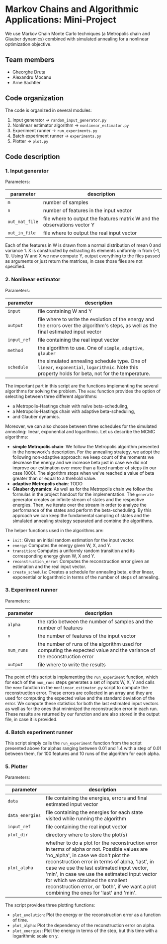 # Markov Chains and Algorithmic Applications: Mini-Project

We use Markov Chain Monte Carlo techniques (a Metropolis chain and Glauber dynamics) combined with simulated annealing for a nonlinear optimization objective.

## Team members
- Gheorghe Druta
- Alexandru Mocanu 
- Arne Sachtler 

## Code organization
The code is organized in several modules:
1. Input generator -> `random_input_generator.py`
2. Nonlinear estimator algorithm -> `nonlinear_estimator.py`
3. Experiment runner -> `run_experiments.py`
4. Batch experiment runner -> `experiments.py`
5. Plotter -> `plot.py`

## Code description
### 1. Input generator
Parameters:

| parameter | description |
| --------- | ----------- |
| `m` | number of samples |
| `n` | number of features in the input vector |
| `out_mat_file` | file where to output the features matrix W and the observations vector Y |
| `out_in_file` | file where to output the real input vector |

Each of the features in W is drawn from a normal distribution of mean 0 and variance 1. X is constructed by extracting its elements uniformly in from {-1, 1}. Using W and X we now compute Y, output everything to the files passed as arguments or just return the matrices, in case those files are not specified. 

### 2. Nonlinear estimator
Parameters:

| parameter | description |
| --------- | ----------- |
| `input`| file containing W and Y|
| `output`| file where to write the evolution of the energy and the errors over the algorithm's steps, as well as the final estimated input vector|
| `input_ref`| file containing the real input vector|
| `method` | the algorithm to use. One of `simple`, `adaptive`, `glauber`|
| `schedule` | the simulated annealing schedule type. One of `linear`, `exponential`, `logarithmic`. Note this property holds for beta, not for the temperature.|

The important part in this script are the functions implementing the several algorithms for solving the problem. The `mcmc` function provides the option of selecting between three different algorithms: 
- a Metropolis-Hastings chain with naïve beta-scheduling, 
- a Metropolis-Hastings chain with adaptive beta-scheduling, 
- and Glauber dynamics. 
 
Moreover, we can also choose between three schedules for the simulated annealing: linear, exponential and logarithmic. Let us describe the MCMC algorithms:

- __simple Metropolis chain__:
We follow the Metropolis algorithm presented in the homework's description. For the annealing strategy, we adopt the following non-adaptive approach: we keep count of the moments we decrease the energy and we increase beta just in case we did not improve our estimation over more than a fixed number of steps (in our case 1000). The algorithm stops when we've reached a value of beta greater than or equal to a threhold value.
- __adaptive Metropolis chain__:
TODO
- __Glauber dynamics__:
As well as for the Metropolis chain we follow the formulas in the project handout for the implementation. The `generate` generator creates an infinite stream of states and the respective energies. Then, we iterate over the stream in order to analyze the performance of the states and perform the beta-scheduling. By this approach we can keep the fundamental sampling of states and the simulated annealing strategy separated and combine the algorithms.

The helper functions used in the algorithms are:
- `init`: Gives an initial random estimation for the input vector.
- `energy`: Computes the energy given W, X, and Y.
- `transition`: Computes a uniformly random transition and its corresponding energy given W, X and Y.
- `reconstruction_error`: Computes the reconstruction error given an estimation and the real input vector.
- `create_schedule`: Creates a schedule for annealing beta, either linear, exponential or logarithmic in terms of the number of steps of annealing.

### 3. Experiment runner
Parameters:

| parameter | description |
| --------- | ----------- |
| `alpha`| the ratio between the number of samples and the number of features|
| `n`| the number of features of the input vector|
| `num_runs`| the number of runs of the algorithm used for computing the expected value and the variance of the reconstruction error|
| `output`| file where to write the results|

The point of this script is implementing the `run_experiment` function, which for each of the `num_runs` steps generates a set of inputs W, X, Y and calls the `mcmc` function in the `nonlinear_estimator.py` script to compute the reconstruction error. These errors are collected in an array and they are used for computing the expected value and the standard deviation of the error. We compute these statistics for both the last estimated input vectors as well as for the ones that minimized the reconstruction error in each run. These results are returned by our function and are also stored in the output file, in case it is provided.

### 4. Batch experiment runner
This script simply calls the `run_experiment` function from the script presented above for alphas ranging between 0.01 and 1.4 with a step of 0.01 between them, for 100 features and 10 runs of the algorithm for each alpha.

### 5. Plotter
Parameters:

| parameter | description |
| --------- | ----------- |
| `data`| file containing the energies, errors and final estimated input vector|
| `data_energies`| file containing the energies for each state visited while running the algorithm|
| `input_ref`| file containing the real input vector|
| `plot_dir`| directory where to store the plot(s)|
| `plot_alpha`| whether to do a plot for the reconstruction error in terms of alpha or not. Possible values are 'no_alpha', in case we don't plot the reconstruction error in terms of alpha, 'last', in case we use the last estimated input vector, 'min', in case we use the estimated input vector for which we obtained the smallest reconstruction error, or 'both', if we want a plot combining the ones for 'last' and 'min'.|

The script provides three plotting functions:
- `plot_evolution`: Plot the energy or the reconstruction error as a function of time.
- `plot_alpha`: Plot the dependency of the reconstruction error on alpha.
- `plot_energies`: Plot the energy in terms of the step, but this time with a logarithmic scale on y.

